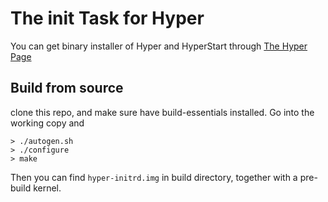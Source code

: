 # The init Task for Hyper

You can get binary installer of Hyper and HyperStart through [The Hyper Page](https://github.com/hyperhq/hyper)

## Build from source 

clone this repo, and make sure have build-essentials installed. Go into the working copy and

    > ./autogen.sh
    > ./configure
    > make

Then you can find `hyper-initrd.img` in build directory, together with a pre-build kernel.
